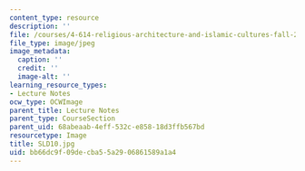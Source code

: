 ```yaml
---
content_type: resource
description: ''
file: /courses/4-614-religious-architecture-and-islamic-cultures-fall-2002/bb66dc9f09decba55a2906861589a1a4_SLD10.jpg
file_type: image/jpeg
image_metadata:
  caption: ''
  credit: ''
  image-alt: ''
learning_resource_types:
- Lecture Notes
ocw_type: OCWImage
parent_title: Lecture Notes
parent_type: CourseSection
parent_uid: 68abeaab-4eff-532c-e858-18d3ffb567bd
resourcetype: Image
title: SLD10.jpg
uid: bb66dc9f-09de-cba5-5a29-06861589a1a4
---
```

